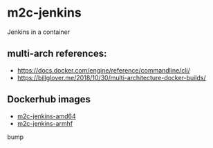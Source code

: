 # m2c-jenkins
Jenkins in a container

## multi-arch references:
* https://docs.docker.com/engine/reference/commandline/cli/
* https://billglover.me/2018/10/30/multi-architecture-docker-builds/

## Dockerhub images
* [m2c-jenkins-amd64](https://hub.docker.com/r/michaeldallen/m2c-jenkins-amd64)
* [m2c-jenkins-armhf](https://hub.docker.com/r/michaeldallen/m2c-jenkins-armhf)

bump
